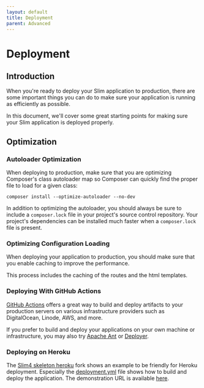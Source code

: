 ```yaml
---
layout: default
title: Deployment
parent: Advanced
---
```


# Deployment

## Introduction

When you're ready to deploy your Slim application to production, 
there are some important things you can do to make sure your application 
is running as efficiently as possible. 

In this document, we'll cover some great starting points for 
making sure your Slim application is deployed properly.

## Optimization

### Autoloader Optimization

When deploying to production, make sure that you are optimizing Composer's 
class autoloader map so Composer can quickly find the proper 
file to load for a given class:

```
composer install --optimize-autoloader --no-dev
```

In addition to optimizing the autoloader, 
you should always be sure to include a `composer.lock` file in 
your project's source control repository. 
Your project's dependencies can be installed much faster 
when a `composer.lock` file is present.

### Optimizing Configuration Loading

When deploying your application to production, you should make sure that you
enable caching to improve the performance. 

This process includes the caching of the routes and the html templates.

### Deploying With GitHub Actions

[GitHub Actions](https://github.com/features/actions) offers a great
way to build and deploy artifacts to your production servers
on various infrastructure providers such as DigitalOcean, 
Linode, AWS, and more.

If you prefer to build and deploy your applications on your
own machine or infrastructure, you may also 
try [Apache Ant](https://ant.apache.org/) or [Deployer](https://deployer.org/).

### Deploying on Heroku

The [Slim4 skeleton heroku](https://github.com/peter279k/slim4-skeleton-heroku) fork 
shows an example to be friendly for Heroku deployment.
Especially the [deployment.yml](https://github.com/peter279k/slim4-skeleton-heroku/blob/master/.github/workflows/deployment.yml)
file shows how to build and deploy the application.
The demonstration URL is available [here](https://slim4-skeleton-app.herokuapp.com/).
